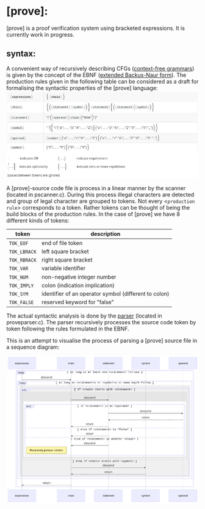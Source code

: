 # [prove]:

[prove] is a proof verification system using bracketed expressions. It is currently work in progress.

## syntax:
A convenient way of recursively describing CFGs ([context-free grammars](https://en.wikipedia.org/wiki/Context-free_grammar)) is given by the concept of the EBNF ([extended Backus-Naur form](https://en.wikipedia.org/wiki/Extended_Backus%E2%80%93Naur_Form)).
The production rules given in the following table can be considered as a draft for formalising the syntactic properties of the [prove] language:
![A draft of the EBNF](https://github.com/g-regex/prove/blob/master/doc/EBNF_pic.jpg?raw=true)

A [prove]-source code file is process in a linear manner by the scanner (located in pscanner.c). During this process illegal characters are detected and group of legal character are grouped to tokens. Not every <`production rule`> corresponds to a token. Rather tokens can be thought of being the build blocks of the production rules. In the case of [prove] we have 8 different kinds of tokens:

| token        | description                                           |
| ------------ | ----------------------------------------------------- |
| `TOK_EOF`    | end of file token                                     |
| `TOK_LBRACK` | left square bracket                                   |
| `TOK_RBRACK` | right square bracket                                  |
| `TOK_VAR`    | variable identifier                                   |
| `TOK_NUM`    | non-negative integer number                           |
| `TOK_IMPLY`  | colon (indication implication)                        |
| `TOK_SYM`    | identifier of an operator symbol (different to colon) |
| `TOK_FALSE`  | reserved keyword for "false"                          |

The actual syntactic analysis is done by the [parser](https://en.wikipedia.org/wiki/Parsing) (located in proveparser.c). The parser recursively processes the source code token by token following the rules formulated in the EBNF.

This is an attempt to visualise the process of parsing a [prove] source file in a sequence diagram:

![sequence diagramm of the parsing process](https://github.com/g-regex/prove/blob/master/doc/sequence.jpg?raw=true)
